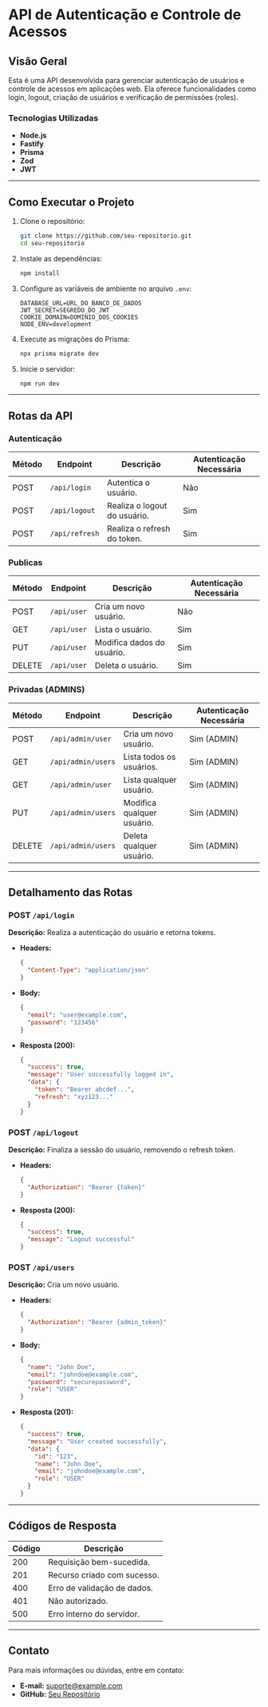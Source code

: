 # API de Autenticação e Controle de Acessos

## Visão Geral

Esta é uma API desenvolvida para gerenciar autenticação de usuários e controle de acessos em aplicações web. Ela oferece funcionalidades como login, logout, criação de usuários e verificação de permissões (roles).

### Tecnologias Utilizadas

- **Node.js**
- **Fastify**
- **Prisma**
- **Zod**
- **JWT**

---

## Como Executar o Projeto

1. Clone o repositório:

   ```bash
   git clone https://github.com/seu-repositorio.git
   cd seu-repositorio
   ```

2. Instale as dependências:

   ```bash
   npm install
   ```

3. Configure as variáveis de ambiente no arquivo `.env`:

   ```env
   DATABASE_URL=URL_DO_BANCO_DE_DADOS
   JWT_SECRET=SEGREDO_DO_JWT
   COOKIE_DOMAIN=DOMINIO_DOS_COOKIES
   NODE_ENV=development
   ```

4. Execute as migrações do Prisma:

   ```bash
   npx prisma migrate dev
   ```

5. Inicie o servidor:
   ```bash
   npm run dev
   ```

---

## Rotas da API

### Autenticação

| Método | Endpoint       | Descrição                    | Autenticação Necessária |
| ------ | -------------- | ---------------------------- | ----------------------- |
| POST   | `/api/login`   | Autentica o usuário.         | Não                     |
| POST   | `/api/logout`  | Realiza o logout do usuário. | Sim                     |
| POST   | `/api/refresh` | Realiza o refresh do token.  | Sim                     |

### Publicas

| Método | Endpoint    | Descrição                  | Autenticação Necessária |
| ------ | ----------- | -------------------------- | ----------------------- |
| POST   | `/api/user` | Cria um novo usuário.      | Não                     |
| GET    | `/api/user` | Lista o usuário.           | Sim                     |
| PUT    | `/api/user` | Modifica dados do usuário. | Sim                     |
| DELETE | `/api/user` | Deleta o usuário.          | Sim                     |

### Privadas (ADMINS)

| Método | Endpoint           | Descrição                  | Autenticação Necessária |
| ------ | ------------------ | -------------------------- | ----------------------- |
| POST   | `/api/admin/user`  | Cria um novo usuário.      | Sim (ADMIN)             |
| GET    | `/api/admin/users` | Lista todos os usuários.   | Sim (ADMIN)             |
| GET    | `/api/admin/user`  | Lista qualquer usuário.    | Sim (ADMIN)             |
| PUT    | `/api/admin/users` | Modifica qualquer usuário. | Sim (ADMIN)             |
| DELETE | `/api/admin/users` | Deleta qualquer usuário.   | Sim (ADMIN)             |

---

## Detalhamento das Rotas

### POST `/api/login`

**Descrição:** Realiza a autenticação do usuário e retorna tokens.

- **Headers:**
  ```json
  {
    "Content-Type": "application/json"
  }
  ```
- **Body:**
  ```json
  {
    "email": "user@example.com",
    "password": "123456"
  }
  ```
- **Resposta (200):**
  ```json
  {
    "success": true,
    "message": "User successfully logged in",
    "data": {
      "token": "Bearer abcdef...",
      "refresh": "xyz123..."
    }
  }
  ```

### POST `/api/logout`

**Descrição:** Finaliza a sessão do usuário, removendo o refresh token.

- **Headers:**
  ```json
  {
    "Authorization": "Bearer {token}"
  }
  ```
- **Resposta (200):**
  ```json
  {
    "success": true,
    "message": "Logout successful"
  }
  ```

### POST `/api/users`

**Descrição:** Cria um novo usuário.

- **Headers:**
  ```json
  {
    "Authorization": "Bearer {admin_token}"
  }
  ```
- **Body:**
  ```json
  {
    "name": "John Doe",
    "email": "johndoe@example.com",
    "password": "securepassword",
    "role": "USER"
  }
  ```
- **Resposta (201):**
  ```json
  {
    "success": true,
    "message": "User created successfully",
    "data": {
      "id": "123",
      "name": "John Doe",
      "email": "johndoe@example.com",
      "role": "USER"
    }
  }
  ```

---

## Códigos de Resposta

| Código | Descrição                   |
| ------ | --------------------------- |
| 200    | Requisição bem-sucedida.    |
| 201    | Recurso criado com sucesso. |
| 400    | Erro de validação de dados. |
| 401    | Não autorizado.             |
| 500    | Erro interno do servidor.   |

---

## Contato

Para mais informações ou dúvidas, entre em contato:

- **E-mail:** suporte@example.com
- **GitHub:** [Seu Repositório](https://github.com/seu-repositorio)
